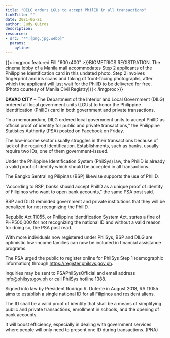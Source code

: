 ```yaml
---
title: "DILG orders LGUs to accept PhilID in all transactions"
linkTitle: ""
date: 2021-06-21
author: Judy Quiros
description:
resources:
- src: "**.{png,jpg,webp}"
  params:
    byline: 
---
```

{{< imgproc featured Fill "600x400" >}}BIOMETRICS REGISTRATION. The cinema lobby of a Manila mall accommodates Step 2 applicants of the Philippine Identification card in this undated photo. Step 2 involves fingerprint and iris scans and taking of front-facing photographs, after which the applicant will just wait for the PhilID to be delivered for free. (Photo courtesy of Manila Civil Registry){{< /imgproc>}}

**DAVAO CITY** – The Department of the Interior and Local Government (DILG) ordered all local government units (LGUs) to honor the Philippine Identification (PhilID) card in both government and private transactions.

“In a memorandum, DILG ordered local government units to accept PhilID as official proof of identity for public and private transactions,” the Philippine Statistics Authority (PSA) posted on Facebook on Friday.

The low-income sector usually struggles in their transactions because of lack of the required identification. Establishments, such as banks, usually require two IDs, one of them government-issued.

Under the Philippine Identification System (PhilSys) law, the PhilID is already a valid proof of identity which should be accepted in all transactions.

The Bangko Sentral ng Pilipinas (BSP) likewise supports the use of PhilID.

“According to BSP, banks should accept PhilID as a unique proof of identity of Filipinos who want to open bank accounts,” the same PSA post said.

BSP and DILG reminded government and private institutions that they will be penalized for not recognizing the PhilID.

Republic Act 11055, or Philippine Identification System Act, states a fine of PHP500,000 for not recognizing the national ID and without a valid reason for doing so, the PSA post read.

With more individuals now registered under PhilSys, BSP and DILG are optimistic low-income families can now be included in financial assistance programs.

The PSA urged the public to register online for PhilSys Step 1 (demographic information) through https://register.philsys.gov.ph.

Inquiries may be sent to PSAPhilSysOfficial and email address info@philsys.gov.ph or call PhilSys hotline 1388.

Signed into law by President Rodrigo R. Duterte in August 2018, RA 11055 aims to establish a single national ID for all Filipinos and resident aliens.

The ID shall be a valid proof of identity that shall be a means of simplifying public and private transactions, enrollment in schools, and the opening of bank accounts.

It will boost efficiency, especially in dealing with government services where people will only need to present one ID during transactions. (PNA)

 